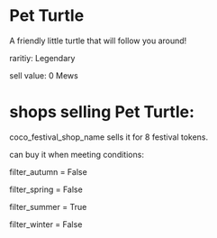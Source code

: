 # Pet Turtle

A friendly little turtle that will follow you around!

raritiy: Legendary

sell value: 0 Mews

# shops selling Pet Turtle:

coco_festival_shop_name sells it for 8 festival tokens.

can buy it when meeting conditions: 

filter_autumn = False

filter_spring = False

filter_summer = True

filter_winter = False